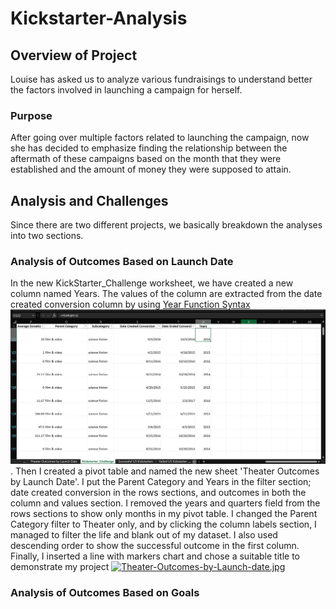 # Kickstarter-Analysis
## Overview of Project
Louise has asked us to analyze various fundraisings to understand better the factors involved in launching a campaign for herself.
### Purpose
After going over multiple factors related to launching the campaign, now she has decided to emphasize finding the relationship between the aftermath of these campaigns based on the month that they were established and the amount of money they were supposed to attain.
## Analysis and Challenges
Since there are two different projects, we basically breakdown the analyses into two sections.
### Analysis of Outcomes Based on Launch Date
In the new KickStarter_Challenge worksheet, we have created a new column named Years. The values of the column are extracted from the date created conversion column by using [Year Function Syntax](https://support.microsoft.com/en-us/office/year-function-c64f017a-1354-490d-981f-578e8ec8d3b9) ![Year screenshot](year.PNG).
Then I created a pivot table and named the new sheet 'Theater Outcomes by Launch Date'. I put the Parent Category and Years in the filter section; date created conversion in the rows sections, and outcomes in both the column and values section. I removed the years and quarters field from the rows sections to show only months in my pivot table. I changed the Parent Category filter to Theater only, and by clicking the column labels section, I managed to filter the life and blank out of my dataset. I also used descending order to show the successful outcome in the first column. Finally, I inserted a line with markers chart and chose a suitable title to demonstrate my project
[![Theater-Outcomes-by-Launch-date.jpg](https://i.postimg.cc/YSWHZKST/Theater-Outcomes-by-Launch-date.jpg)](https://postimg.cc/d7wpZfr9)
### Analysis of Outcomes Based on Goals



